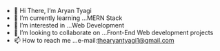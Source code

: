 - 👋 Hi There, I’m Aryan Tyagi
- 🌱 I’m currently learning ...MERN Stack
- 👀 I’m interested in ...Web Development
- 💞️ I’m looking to collaborate on ...Front-End Web development projects
- 📫 How to reach me ...e-mail:thearyantyagi1@gmail.com
